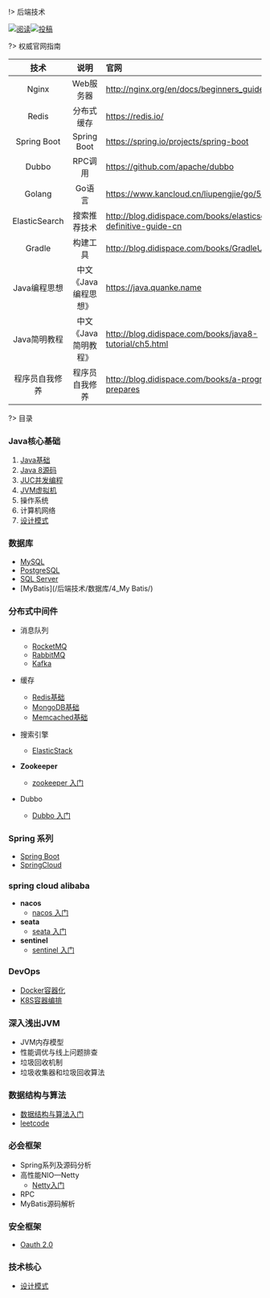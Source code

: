 !>   后端技术 

<a href="https://github.com/GitHubWxw/Study"><img src="https://img.shields.io/badge/阅读-read-brightgreen.svg" alt="阅读"></a><a href="https://github.com/GitHubWxw/Study#io"><img src="https://img.shields.io/badge/Java-面试指南-important" alt="投稿"></a>

?>  权威官网指南

|    技术     |     说明     | 官网 |
| :---------: | :----------: | :-------------------------------------------- |
|    Nginx    |  Web服务器   | http://nginx.org/en/docs/beginners_guide.html |
|    Redis    |  分布式缓存  | https://redis.io/                             |
| Spring Boot | Spring Boot | https://spring.io/projects/spring-boot        |
|    Dubbo    |   RPC调用    | https://github.com/apache/dubbo               |
|   Golang    |    Go语言    | https://www.kancloud.cn/liupengjie/go/570005  |
| ElasticSearch  |     搜索推荐技术     | http://blog.didispace.com/books/elasticsearch-definitive-guide-cn |
|     Gradle     |       构建工具       | http://blog.didispace.com/books/GradleUserGuide              |
|  Java编程思想  | 中文《Java编程思想》 | https://java.quanke.name                                     |
|  Java简明教程  | 中文《Java简明教程》 | http://blog.didispace.com/books/java8-tutorial/ch5.html      |
| 程序员自我修养 |    程序员自我修养    | http://blog.didispace.com/books/a-programmer-prepares        |

?>  目录



### Java核心基础

1. [Java基础](/后端技术/Java基础知识/Java基础/) 
2. [Java 8源码](/后端技术/Java基础知识/JDK8源码/)
3. [JUC并发编程](/后端技术/Java基础知识/JUC并发编程/) 
4. [JVM虚拟机](/后端技术/Java基础知识/JVM虚拟机/)  
5. 操作系统
6. 计算机网络
7. [设计模式](/后端技术/Java基础知识/设计模式/)  
### 数据库

- [MySQL](/后端技术/数据库\1_MySQL/) 
- [PostgreSQL](/后端技术/数据库/2_PostgreSQL/) 
- [SQL Server](/后端技术/数据库/3_SQLServer/) 
- [MyBatis](/后端技术/数据库/4_My Batis/) 

### 分布式中间件

- 消息队列
  - [RocketMQ](/后端技术/分布式中间件/消息队列/RocketMQ/README.md) 
  - [RabbitMQ](/后端技术/分布式中间件/消息队列/RabbitMQ/README.md) 
  - [Kafka](/后端技术/分布式中间件/消息队列/Kafka/README.md) 
- 缓存  
  - [Redis基础](/后端技术/分布式中间件/缓存/1_Redis/Redis基础/) 
  - [MongoDB基础](/后端技术/分布式中间件/缓存/3_MongoDB/MongoDB基础/) 
  - [Memcached基础](/后端技术/分布式中间件/缓存/2_Memcached/Memcachedj基础/)  
- 搜索引擎
  - [ElasticStack](/后端技术/分布式中间件/搜索引擎/README.md) 


- **Zookeeper** 
  - [zookeeper 入门](/后端技术/分布式中间件/Zookeeper/)  


- Dubbo
  - [Dubbo 入门](/后端技术/分布式中间件/Dubbo/) 

### Spring 系列

- [Spring Boot](/后端技术/Spring系列/1_SpringBoot/README.md)  
- [SpringCloud](/后端技术/Spring系列/2_SpringCloud/README.md)  

### spring cloud alibaba

- **nacos** 
  - [nacos 入门](/后端技术/SpringCloudAlibaba/nacos/) 
- **seata** 
  - [seata 入门](/后端技术/SpringCloudAlibaba/seata/) 
- **sentinel** 
  - [sentinel 入门](/后端技术/SpringCloudAlibaba/sentinel/) 

### DevOps

- [Docker容器化](/后端技术/DevOps/Docker容器化/readme.md) 
- [K8S容器编排](/后端技术/DevOps/k8s容器编排/readme.md) 

### 深入浅出JVM

- JVM内存模型
- 性能调优与线上问题排查
- 垃圾回收机制
- 垃圾收集器和垃圾回收算法

### 数据结构与算法

- [数据结构与算法入门](/后端技术/数据结构与算法/数据结构与算法入门/readme.md) 
- [leetcode](/后端技术/数据结构与算法/leetcode/readme.md) 

### 必会框架

- Spring系列及源码分析
- 高性能NIO—Netty
  - [Netty入门](/后端技术/必会框架/Netty/) 
- RPC
- MyBatis源码解析

### 安全框架

- [Oauth 2.0](/后端技术/安全框架/Oauth2.0/README.md)  

### 技术核心

- [设计模式](/后端技术/技术核心/设计模式.md) 